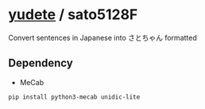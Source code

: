 # [yudete](https://github.com/yudete) / sato5128F
Convert sentences in Japanese into さとちゃん formatted
## Dependency
* MeCab
```
pip install python3-mecab unidic-lite
```